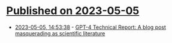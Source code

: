 # [Published on 2023-05-05](index.md)

* [2023-05-05, 14:53:38](https://lobste.rs/s/wxnpmi/gpt_4_technical_report_blog_post) - [GPT-4 Technical Report: A blog post masquerading as scientific literature](https://numbersallthewaydown.com/2023/04/06/gpt-4-technical-report-a-blog-post-masquerading-as-scientific-literature/)
